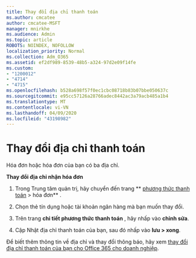 ```yaml
---
title: Thay đổi địa chỉ thanh toán
ms.author: cmcatee
author: cmcatee-MSFT
manager: mnirkhe
ms.audience: Admin
ms.topic: article
ROBOTS: NOINDEX, NOFOLLOW
localization_priority: Normal
ms.collection: Adm_O365
ms.assetid: ef2df989-8539-48b5-a324-97d2e09f14fe
ms.custom:
- "1200012"
- "4714"
- "4715"
ms.openlocfilehash: b528a698f57f0ec1cbc08718b83b07bbe050637c
ms.sourcegitcommit: e95cc57126a28766adec8442ac3a79acb485a1b4
ms.translationtype: MT
ms.contentlocale: vi-VN
ms.lasthandoff: 04/09/2020
ms.locfileid: "43198982"
---
```

# <a name="change-your-billing-address"></a>Thay đổi địa chỉ thanh toán

Hóa đơn hoặc hóa đơn của bạn có ba địa chỉ. 

**Thay đổi địa chỉ nhận hóa đơn**

1. Trong Trung tâm quản trị, hãy chuyển đến trang ** [phương thức thanh toán](https://go.microsoft.com/fwlink/p/?linkid=2018806) > hóa đơn** . 

2. Chọn thẻ tín dụng hoặc tài khoản ngân hàng mà bạn muốn thay đổi. 

3. Trên trang **chi tiết phương thức thanh toán** , hãy nhấp vào **chỉnh sửa**. 

4. Cập Nhật địa chỉ thanh toán của bạn, sau đó nhấp vào **lưu > xong**. 

Để biết thêm thông tin về địa chỉ và thay đổi thông báo, hãy xem [thay đổi địa chỉ thanh toán của bạn cho Office 365 cho doanh nghiệp](https://docs.microsoft.com/microsoft-365/commerce/billing-and-payments/change-your-billing-addresses?view=o365-worldwide). 
